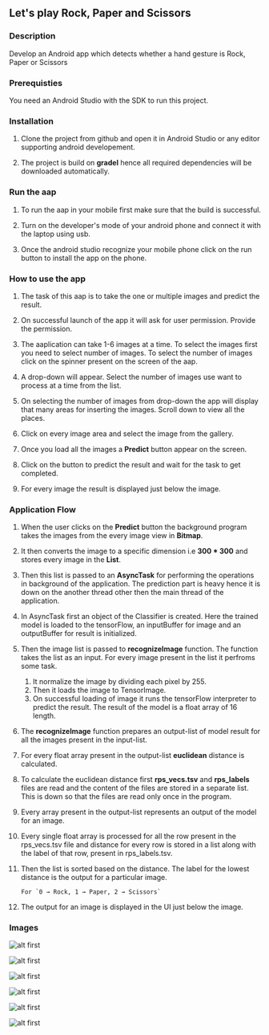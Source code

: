 ## Let's play Rock, Paper and Scissors

### Description

Develop an Android app which detects whether a hand gesture is Rock, Paper or 
Scissors


### Prerequisties
You need an Android Studio with the SDK to run this project.

### Installation

1. Clone the project from github and 
open it in Android Studio or any editor supporting android developement.

2. The project is build on **gradel** hence all required dependencies will be 
downloaded automatically.

### Run the aap
1. To run the aap in your mobile first make sure that the build is successful.

2. Turn on the developer's mode of your android phone and connect it with the 
laptop using usb.

3. Once the android studio recognize your mobile phone click on the run button
to install the app on the phone.


### How to use the app
1. The task of this aap is to take the one or multiple images and predict the 
result.

2. On successful launch of the app it will ask for user permission.
Provide the permission.
 
3. The aaplication can take 1-6 images at a time. To select the images first 
you need to select number of images. To select the number of images click on 
the spinner present on the screen of the aap.

4. A drop-down will appear. Select the number of images use want to process at 
a time from the list.

5. On selecting the number of images from drop-down the app will display that 
many areas for inserting the images. Scroll down to view all the places.

6. Click on every image area and select the image from the gallery.

7. Once you load all the images a **Predict** button appear on the screen.

8. Click on the button to predict the result and wait for the task to get 
completed.

9. For every image the result is displayed just below the image.

### Application Flow

1. When the user clicks on the **Predict** button the background program takes
the images from the every image view in **Bitmap**.
 
2. It then converts the image to a specific dimension i.e **300 * 300** and stores 
every image in the **List**.

3. Then this list is passed to an **AsyncTask** for performing the
operations in background of the application. The prediction part is heavy hence 
it is down on the another thread other then the main thread of the application.

4. In AsyncTask first an object of the Classifier is created. Here the trained
model is loaded to the tensorFlow, an inputBuffer for image and an outputBuffer
for result is initialized.  

5. Then the image list is passed to **recognizeImage** function. The function takes
the list as an input. For every image present in the list it perfroms some task.
    
    1. It normalize the image by dividing each pixel by 255. 
    2. Then it loads the image to TensorImage.
    3. On successful loading of image it runs the tensorFlow interpreter to
    predict the result. The result of the model is a float array of 16 length.
    
6. The **recognizeImage** function prepares an output-list of model result for 
all the images present in the input-list.

7. For every float array present in the output-list **euclidean** distance is calculated.

8. To calculate the euclidean distance first **rps_vecs.tsv** and **rps_labels** 
files are read and the content of the files are stored in a separate list. This
is down so that the files are read only once in the program.  

9. Every array present in the output-list represents an output of 
the model for an image. 

10. Every single float array is processed  for all the row present in the 
rps_vecs.tsv file and distance for every row is stored in a list along
with the label of that row, present in rps_labels.tsv.

11. Then the list is sorted based on the distance. The label for the lowest
distance is the output for a particular image.
    
        For `0 → Rock, 1 → Paper, 2 → Scissors`
   
12. The output for an image is displayed in the UI just below the image.

### Images

![alt first](app/src/main/res/drawable/first.jpeg)


![alt first](app/src/main/res/drawable/second.jpeg)


![alt first](app/src/main/res/drawable/third.jpeg)


![alt first](app/src/main/res/drawable/four.jpeg)

![alt first](app/src/main/res/drawable/five.jpeg)

![alt first](app/src/main/res/drawable/six.jpeg)



